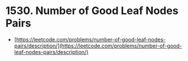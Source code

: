 # 1530. Number of Good Leaf Nodes Pairs

- [https://leetcode.com/problems/number-of-good-leaf-nodes-pairs/description/](https://leetcode.com/problems/number-of-good-leaf-nodes-pairs/description/)
